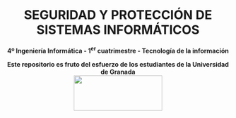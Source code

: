 <center><h1>SEGURIDAD Y PROTECCIÓN DE SISTEMAS INFORMÁTICOS</h1></center>
<center><b>4º Ingeniería Informática - 1<sup>er</sup> cuatrimestre - Tecnología de la información</b></center>



<p align="center">
   <b>Este repositorio es fruto del esfuerzo de los estudiantes de la Universidad de Granada</b></br>
   <a href="http://deiit.ugr.es/"><img width="200" height="80" src="https://imgur.com/1lXPd4l.png"></a>
</p>
